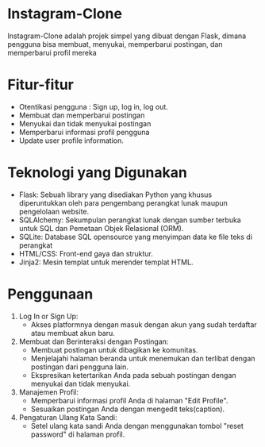 # Instagram-Clone

Instagram-Clone adalah projek simpel yang dibuat dengan Flask, dimana pengguna bisa membuat, menyukai, memperbarui postingan, dan memperbarui profil mereka

# Fitur-fitur

- Otentikasi pengguna : Sign up, log in, log out.
- Membuat dan memperbarui postingan
- Menyukai dan tidak menyukai postingan
- Memperbarui informasi profil pengguna
- Update user profile information.

# Teknologi yang Digunakan

- Flask: Sebuah library yang disediakan Python yang khusus diperuntukkan oleh para pengembang perangkat lunak maupun pengelolaan website.
- SQLAlchemy: Sekumpulan perangkat lunak dengan sumber terbuka untuk SQL dan Pemetaan Objek Relasional (ORM).
- SQLite: Database SQL opensource yang menyimpan data ke file teks di perangkat
- HTML/CSS: Front-end gaya dan struktur.
- Jinja2: Mesin templat untuk merender templat HTML.

# Penggunaan

1. Log In or Sign Up:
    - Akses platformnya dengan masuk dengan akun yang sudah terdaftar atau membuat akun baru.
2. Membuat dan Berinteraksi dengan Postingan:
    - Membuat postingan untuk dibagikan ke komunitas.
    - Menjelajahi halaman beranda untuk menemukan dan terlibat dengan postingan dari pengguna lain.
    - Ekspresikan ketertarikan Anda pada sebuah postingan dengan menyukai dan tidak menyukai.
3. Manajemen Profil:
    - Memperbarui informasi profil Anda di halaman "Edit Profile".
    - Sesuaikan postingan Anda dengan mengedit teks(caption).
4. Pengaturan Ulang Kata Sandi:
    - Setel ulang kata sandi Anda dengan menggunakan tombol "reset password" di halaman profil.